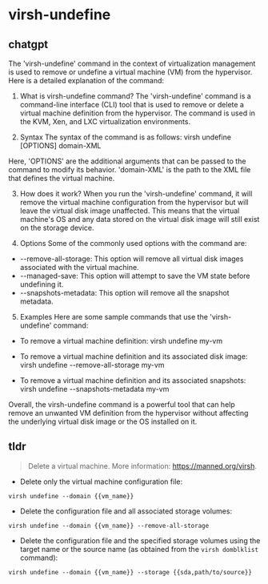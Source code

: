 # virsh-undefine 
## chatgpt 
The 'virsh-undefine' command in the context of virtualization management is used to remove or undefine a virtual machine (VM) from the hypervisor. Here is a detailed explanation of the command:

1. What is virsh-undefine command?
The 'virsh-undefine' command is a command-line interface (CLI) tool that is used to remove or delete a virtual machine definition from the hypervisor. The command is used in the KVM, Xen, and LXC virtualization environments.

2. Syntax
The syntax of the command is as follows:
virsh undefine [OPTIONS] domain-XML

Here, 'OPTIONS' are the additional arguments that can be passed to the command to modify its behavior. 'domain-XML' is the path to the XML file that defines the virtual machine.

3. How does it work?
When you run the 'virsh-undefine' command, it will remove the virtual machine configuration from the hypervisor but will leave the virtual disk image unaffected. This means that the virtual machine's OS and any data stored on the virtual disk image will still exist on the storage device.

4. Options
Some of the commonly used options with the command are:

- --remove-all-storage: This option will remove all virtual disk images associated with the virtual machine.
- --managed-save: This option will attempt to save the VM state before undefining it.
- --snapshots-metadata: This option will remove all the snapshot metadata.

5. Examples
Here are some sample commands that use the 'virsh-undefine' command:

- To remove a virtual machine definition:
virsh undefine my-vm

- To remove a virtual machine definition and its associated disk image:
virsh undefine --remove-all-storage my-vm

- To remove a virtual machine definition and its associated snapshots:
virsh undefine --snapshots-metadata my-vm

Overall, the virsh-undefine command is a powerful tool that can help remove an unwanted VM definition from the hypervisor without affecting the underlying virtual disk image or the OS installed on it. 

## tldr 
 
> Delete a virtual machine.
> More information: <https://manned.org/virsh>.

- Delete only the virtual machine configuration file:

`virsh undefine --domain {{vm_name}}`

- Delete the configuration file and all associated storage volumes:

`virsh undefine --domain {{vm_name}} --remove-all-storage`

- Delete the configuration file and the specified storage volumes using the target name or the source name (as obtained from the `virsh domblklist` command):

`virsh undefine --domain {{vm_name}} --storage {{sda,path/to/source}}`
